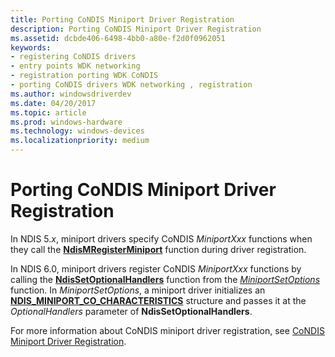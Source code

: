 ```yaml
---
title: Porting CoNDIS Miniport Driver Registration
description: Porting CoNDIS Miniport Driver Registration
ms.assetid: dcbde406-6498-4bb0-a80e-f2d0f0962051
keywords:
- registering CoNDIS drivers
- entry points WDK networking
- registration porting WDK CoNDIS
- porting CoNDIS drivers WDK networking , registration
ms.author: windowsdriverdev
ms.date: 04/20/2017
ms.topic: article
ms.prod: windows-hardware
ms.technology: windows-devices
ms.localizationpriority: medium
---
```


# Porting CoNDIS Miniport Driver Registration





In NDIS 5.*x*, miniport drivers specify CoNDIS *MiniportXxx* functions when they call the [**NdisMRegisterMiniport**](https://msdn.microsoft.com/library/windows/hardware/ff553602) function during driver registration.

In NDIS 6.0, miniport drivers register CoNDIS *MiniportXxx* functions by calling the [**NdisSetOptionalHandlers**](https://msdn.microsoft.com/library/windows/hardware/ff564550) function from the [*MiniportSetOptions*](https://msdn.microsoft.com/library/windows/hardware/ff559443) function. In *MiniportSetOptions*, a miniport driver initializes an [**NDIS\_MINIPORT\_CO\_CHARACTERISTICS**](https://msdn.microsoft.com/library/windows/hardware/ff565948) structure and passes it at the *OptionalHandlers* parameter of **NdisSetOptionalHandlers**.

For more information about CoNDIS miniport driver registration, see [CoNDIS Miniport Driver Registration](condis-miniport-driver-registration.md).

 

 





